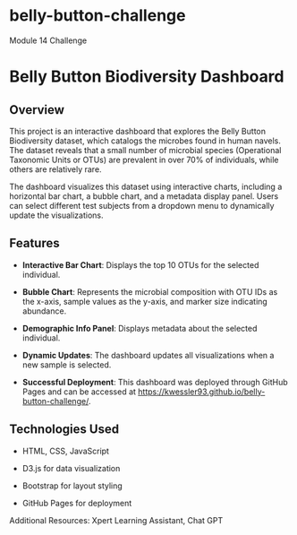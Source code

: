 # belly-button-challenge
Module 14 Challenge

# Belly Button Biodiversity Dashboard

## Overview
This project is an interactive dashboard that explores the Belly Button Biodiversity dataset, which catalogs the microbes found in human navels. The dataset reveals that a small number of microbial species (Operational Taxonomic Units or OTUs) are prevalent in over 70% of individuals, while others are relatively rare.

The dashboard visualizes this dataset using interactive charts, including a horizontal bar chart, a bubble chart, and a metadata display panel. Users can select different test subjects from a dropdown menu to dynamically update the visualizations.

## Features
- **Interactive Bar Chart**: Displays the top 10 OTUs for the selected individual.

- **Bubble Chart**: Represents the microbial composition with OTU IDs as the x-axis, sample values as the 
y-axis, and marker size indicating abundance.

- **Demographic Info Panel**: Displays metadata about the selected individual.

- **Dynamic Updates**: The dashboard updates all visualizations when a new sample is selected.

- **Successful Deployment**: This dashboard was deployed through GitHub Pages and can be accessed at https://kwessler93.github.io/belly-button-challenge/.

## Technologies Used

- HTML, CSS, JavaScript

- D3.js for data visualization

- Bootstrap for layout styling

- GitHub Pages for deployment

Additional Resources: Xpert Learning Assistant, Chat GPT

